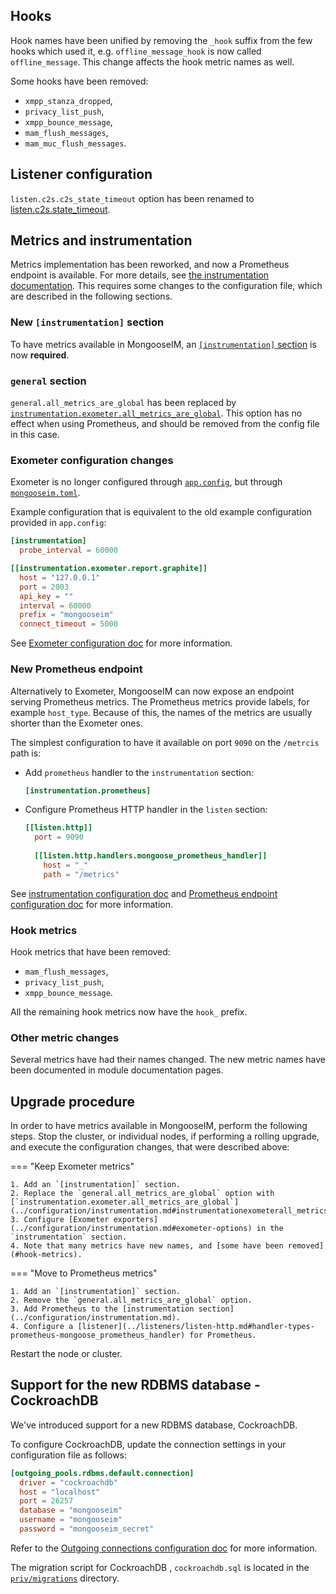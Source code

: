 ## Hooks

Hook names have been unified by removing the `_hook` suffix from the few hooks which used it,
e.g. `offline_message_hook` is now called `offline_message`. This change affects the hook metric names as well.

Some hooks have been removed:

 - `xmpp_stanza_dropped`,
 - `privacy_list_push`,
 - `xmpp_bounce_message`,
 - `mam_flush_messages`,
 - `mam_muc_flush_messages`.

## Listener configuration

`listen.c2s.c2s_state_timeout` option has been renamed to [listen.c2s.state_timeout](../listeners/listen-c2s.md#listenc2sstate_timeout).

## Metrics and instrumentation

Metrics implementation has been reworked, and now a Prometheus endpoint is available.
For more details, see [the instrumentation documentation](../configuration/instrumentation.md).
This requires some changes to the configuration file, which are described in the following sections.

### New `[instrumentation]` section

To have metrics available in MongooseIM, an [`[instrumentation]` section](../configuration/instrumentation.md)  is now **required**.

### `general` section

`general.all_metrics_are_global` has been replaced by [`instrumentation.exometer.all_metrics_are_global`](../configuration/instrumentation.md#instrumentationexometerall_metrics_are_global).
This option has no effect when using Prometheus, and should be removed from the config file in this case.

### Exometer configuration changes

Exometer is no longer configured through [`app.config`](../configuration/configuration-files.md#appconfig), but through [`mongooseim.toml`](../configuration/configuration-files.md#mongooseimtoml).

Example configuration that is equivalent to the old example configuration provided in `app.config`:
```toml
[instrumentation]
  probe_interval = 60000

[[instrumentation.exometer.report.graphite]]
  host = "127.0.0.1"
  port = 2003
  api_key = ""
  interval = 60000
  prefix = "mongooseim"
  connect_timeout = 5000
```

See [Exometer configuration doc](../configuration/instrumentation.md#exometer-options) for more information.

### New Prometheus endpoint

Alternatively to Exometer, MongooseIM can now expose an endpoint serving Prometheus metrics.
The Prometheus metrics provide labels, for example `host_type`.
Because of this, the names of the metrics are usually shorter than the Exometer ones.

The simplest configuration to have it available on port `9090` on the `/metrcis` path is:

 - Add `prometheus` handler to the `instrumentation` section:
    ```toml
    [instrumentation.prometheus]
    ```
 - Configure Prometheus HTTP handler in the `listen` section:
    ```toml
    [[listen.http]]
      port = 9090
      
      [[listen.http.handlers.mongoose_prometheus_handler]]
        host = "_"
        path = "/metrics"
    ```

See [instrumentation configuration doc](../configuration/instrumentation.md) and [Prometheus endpoint configuration doc](../listeners/listen-http.md#handler-types-prometheus-mongoose_prometheus_handler) for more information.

### Hook metrics

Hook metrics that have been removed:

 - `mam_flush_messages`,
 - `privacy_list_push`,
 - `xmpp_bounce_message`.

All the remaining hook metrics now have the `hook_` prefix.

### Other metric changes

Several metrics have had their names changed. The new metric names have been documented in module documentation pages.

## Upgrade procedure

In order to have metrics available in MongooseIM, perform the following steps.
Stop the cluster, or individual nodes, if performing a rolling upgrade, and execute the configuration changes, that were described above:

=== "Keep Exometer metrics"

    1. Add an `[instrumentation]` section.
    2. Replace the `general.all_metrics_are_global` option with [`instrumentation.exometer.all_metrics_are_global`](../configuration/instrumentation.md#instrumentationexometerall_metrics_are_global).
    3. Configure [Exometer exporters](../configuration/instrumentation.md#exometer-options) in the `instrumentation` section.
    4. Note that many metrics have new names, and [some have been removed](#hook-metrics).

=== "Move to Prometheus metrics"

    1. Add an `[instrumentation]` section.
    2. Remove the `general.all_metrics_are_global` option.
    3. Add Prometheus to the [instrumentation section](../configuration/instrumentation.md).
    4. Configure a [listener](../listeners/listen-http.md#handler-types-prometheus-mongoose_prometheus_handler) for Prometheus.

Restart the node or cluster.

## Support for the new RDBMS database - CockroachDB

We've introduced support for a new RDBMS database, CockroachDB.

To configure CockroachDB, update the connection settings in your configuration file as follows:
```toml
[outgoing_pools.rdbms.default.connection]
  driver = "cockroachdb"
  host = "localhost"
  port = 26257
  database = "mongooseim"
  username = "mongooseim"
  password = "mongooseim_secret"
```

Refer to the [Outgoing connections configuration doc](../configuration/outgoing-connections.md) for more information.

The migration script for CockroachDB , `cockroachdb.sql` is located in the [`priv/migrations`](https://github.com/esl/MongooseIM/tree/master/priv/migrations) directory.